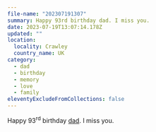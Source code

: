 ```yaml
---
file-name: "202307191307"
summary: Happy 93rd birthday dad. I miss you.
date: 2023-07-19T13:07:14.178Z
updated: ""
location:
  locality: Crawley
  country_name: UK
category:
  - dad
  - birthday
  - memory
  - love
  - family
eleventyExcludeFromCollections: false
---
```


Happy 93<sup>rd</sup> birthday [dad](/photos/2012-11-15/photo_201211150915). I miss you.
